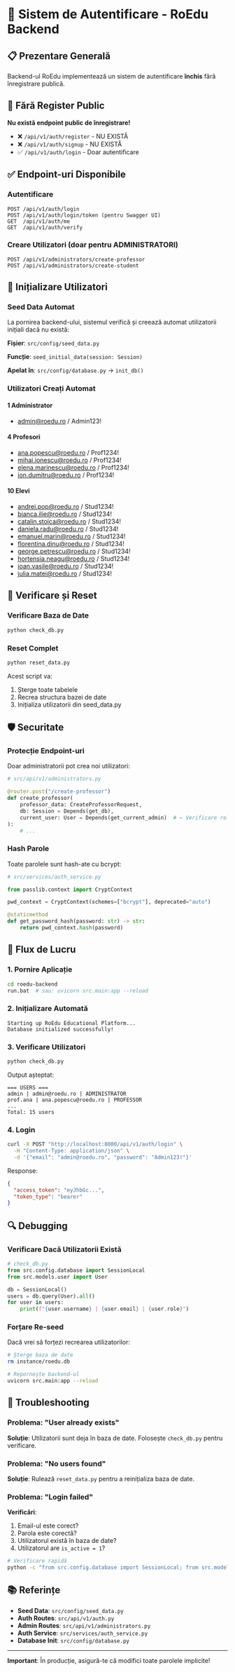 # 🔐 Sistem de Autentificare - RoEdu Backend

## 📋 Prezentare Generală

Backend-ul RoEdu implementează un sistem de autentificare **închis** fără înregistrare publică.

## 🚫 Fără Register Public

**Nu există endpoint public de înregistrare!**

- ❌ `/api/v1/auth/register` - NU EXISTĂ
- ❌ `/api/v1/auth/signup` - NU EXISTĂ
- ✅ `/api/v1/auth/login` - Doar autentificare

## ✅ Endpoint-uri Disponibile

### Autentificare

```
POST /api/v1/auth/login
POST /api/v1/auth/login/token (pentru Swagger UI)
GET  /api/v1/auth/me
GET  /api/v1/auth/verify
```

### Creare Utilizatori (doar pentru ADMINISTRATORI)

```
POST /api/v1/administrators/create-professor
POST /api/v1/administrators/create-student
```

## 🔧 Inițializare Utilizatori

### Seed Data Automat

La pornirea backend-ului, sistemul verifică și creează automat utilizatorii inițiali dacă nu există:

**Fișier**: `src/config/seed_data.py`

**Funcție**: `seed_initial_data(session: Session)`

**Apelat în**: `src/config/database.py` → `init_db()`

### Utilizatori Creați Automat

#### 1 Administrator

- admin@roedu.ro / Admin123!

#### 4 Profesori

- ana.popescu@roedu.ro / Prof1234!
- mihai.ionescu@roedu.ro / Prof1234!
- elena.marinescu@roedu.ro / Prof1234!
- ion.dumitru@roedu.ro / Prof1234!

#### 10 Elevi

- andrei.pop@roedu.ro / Stud1234!
- bianca.ilie@roedu.ro / Stud1234!
- catalin.stoica@roedu.ro / Stud1234!
- daniela.radu@roedu.ro / Stud1234!
- emanuel.marin@roedu.ro / Stud1234!
- florentina.dinu@roedu.ro / Stud1234!
- george.petrescu@roedu.ro / Stud1234!
- hortensia.neagu@roedu.ro / Stud1234!
- ioan.vasile@roedu.ro / Stud1234!
- julia.matei@roedu.ro / Stud1234!

## 🔄 Verificare și Reset

### Verificare Baza de Date

```bash
python check_db.py
```

### Reset Complet

```bash
python reset_data.py
```

Acest script va:

1. Șterge toate tabelele
2. Recrea structura bazei de date
3. Inițializa utilizatorii din seed_data.py

## 🛡️ Securitate

### Protecție Endpoint-uri

Doar administratorii pot crea noi utilizatori:

```python
# src/api/v1/administrators.py

@router.post("/create-professor")
def create_professor(
    professor_data: CreateProfessorRequest,
    db: Session = Depends(get_db),
    current_user: User = Depends(get_current_admin)  # ← Verificare rol
):
    # ...
```

### Hash Parole

Toate parolele sunt hash-ate cu bcrypt:

```python
# src/services/auth_service.py

from passlib.context import CryptContext

pwd_context = CryptContext(schemes=["bcrypt"], deprecated="auto")

@staticmethod
def get_password_hash(password: str) -> str:
    return pwd_context.hash(password)
```

## 📝 Flux de Lucru

### 1. Pornire Aplicație

```bash
cd roedu-backend
run.bat  # sau: uvicorn src.main:app --reload
```

### 2. Inițializare Automată

```
Starting up RoEdu Educational Platform...
Database initialized successfully!
```

### 3. Verificare Utilizatori

```bash
python check_db.py
```

Output așteptat:

```
=== USERS ===
admin | admin@roedu.ro | ADMINISTRATOR
prof.ana | ana.popescu@roedu.ro | PROFESSOR
...
Total: 15 users
```

### 4. Login

```bash
curl -X POST "http://localhost:8000/api/v1/auth/login" \
  -H "Content-Type: application/json" \
  -d '{"email": "admin@roedu.ro", "password": "Admin123!"}'
```

Response:

```json
{
  "access_token": "eyJhbGc...",
  "token_type": "bearer"
}
```

## 🔍 Debugging

### Verificare Dacă Utilizatorii Există

```python
# check_db.py
from src.config.database import SessionLocal
from src.models.user import User

db = SessionLocal()
users = db.query(User).all()
for user in users:
    print(f"{user.username} | {user.email} | {user.role}")
```

### Forțare Re-seed

Dacă vrei să forțezi recrearea utilizatorilor:

```bash
# Șterge baza de date
rm instance/roedu.db

# Repornește backend-ul
uvicorn src.main:app --reload
```

## 🚨 Troubleshooting

### Problema: "User already exists"

**Soluție**: Utilizatorii sunt deja în baza de date. Folosește `check_db.py` pentru verificare.

### Problema: "No users found"

**Soluție**: Rulează `reset_data.py` pentru a reinițializa baza de date.

### Problema: "Login failed"

**Verificări**:

1. Email-ul este corect?
2. Parola este corectă?
3. Utilizatorul există în baza de date?
4. Utilizatorul are `is_active = 1`?

```bash
# Verificare rapidă
python -c "from src.config.database import SessionLocal; from src.models.user import User; db = SessionLocal(); user = db.query(User).filter(User.email == 'admin@roedu.ro').first(); print(f'User: {user.username}, Active: {user.is_active}')"
```

## 📚 Referințe

- **Seed Data**: `src/config/seed_data.py`
- **Auth Routes**: `src/api/v1/auth.py`
- **Admin Routes**: `src/api/v1/administrators.py`
- **Auth Service**: `src/services/auth_service.py`
- **Database Init**: `src/config/database.py`

---

**Important**: În producție, asigură-te că modifici toate parolele implicite!
